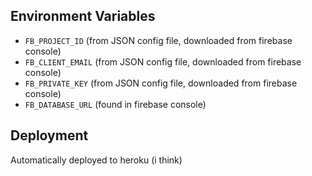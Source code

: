 ## Environment Variables
- `FB_PROJECT_ID` (from JSON config file, downloaded from firebase console)
- `FB_CLIENT_EMAIL` (from JSON config file, downloaded from firebase console)
- `FB_PRIVATE_KEY` (from JSON config file, downloaded from firebase console)
- `FB_DATABASE_URL` (found in firebase console)

## Deployment
Automatically deployed to heroku (i think)
